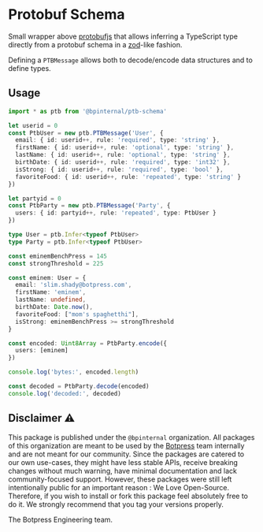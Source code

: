 # Protobuf Schema

Small wrapper above [protobufjs](https://github.com/protobufjs/protobuf.js) that allows inferring a TypeScript type directly from a protobuf schema in a [zod](https://github.com/colinhacks/zod)-like fashion.

Defining a `PTBMessage` allows both to decode/encode data structures and to define types.

## Usage

```ts
import * as ptb from '@bpinternal/ptb-schema'

let userid = 0
const PtbUser = new ptb.PTBMessage('User', {
  email: { id: userid++, rule: 'required', type: 'string' },
  firstName: { id: userid++, rule: 'optional', type: 'string' },
  lastName: { id: userid++, rule: 'optional', type: 'string' },
  birthDate: { id: userid++, rule: 'required', type: 'int32' },
  isStrong: { id: userid++, rule: 'required', type: 'bool' },
  favoriteFood: { id: userid++, rule: 'repeated', type: 'string' }
})

let partyid = 0
const PtbParty = new ptb.PTBMessage('Party', {
  users: { id: partyid++, rule: 'repeated', type: PtbUser }
})

type User = ptb.Infer<typeof PtbUser>
type Party = ptb.Infer<typeof PtbUser>

const eminemBenchPress = 145
const strongThreshold = 225

const eminem: User = {
  email: 'slim.shady@botpress.com',
  firstName: 'eminem',
  lastName: undefined,
  birthDate: Date.now(),
  favoriteFood: ["mom's spaghetthi"],
  isStrong: eminemBenchPress >= strongThreshold
}

const encoded: Uint8Array = PtbParty.encode({
  users: [eminem]
})

console.log('bytes:', encoded.length)

const decoded = PtbParty.decode(encoded)
console.log('decoded:', decoded)
```

## Disclaimer ⚠️

This package is published under the `@bpinternal` organization. All packages of this organization are meant to be used by the [Botpress](https://github.com/botpress/botpress) team internally and are not meant for our community. Since the packages are catered to our own use-cases, they might have less stable APIs, receive breaking changes without much warning, have minimal documentation and lack community-focused support. However, these packages were still left intentionally public for an important reason : We Love Open-Source. Therefore, if you wish to install or fork this package feel absolutely free to do it. We strongly recommend that you tag your versions properly.

The Botpress Engineering team.
